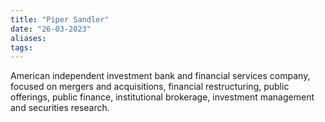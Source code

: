 ```yaml
---
title: "Piper Sandler"
date: "26-03-2023"
aliases: 
tags:
---
```



American independent investment bank and financial services company, focused on mergers and acquisitions, financial restructuring, public offerings, public finance, institutional brokerage, investment management and securities research.